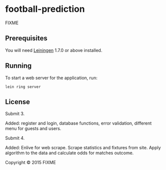 # football-prediction

FIXME

## Prerequisites

You will need [Leiningen][1] 1.7.0 or above installed.

[1]: https://github.com/technomancy/leiningen

## Running

To start a web server for the application, run:

    lein ring server

## License


Submit 3. 

Added: register and login, database functions, error validation, different menu for guests and users.

Submit 4. 

Added: Enlive for web scrape. Scrape statistics and fixtures from site. Apply algorithm to the data and calculate odds for matches outcome. 

Copyright © 2015 FIXME

